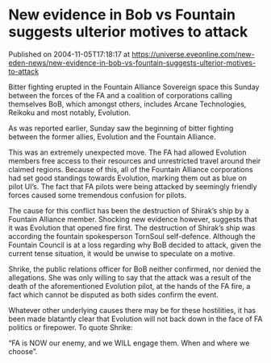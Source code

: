 # New evidence in Bob vs Fountain suggests ulterior motives to attack
Published on 2004-11-05T17:18:17 at https://universe.eveonline.com/new-eden-news/new-evidence-in-bob-vs-fountain-suggests-ulterior-motives-to-attack

Bitter fighting erupted in the Fountain Alliance Sovereign space this Sunday between the forces of the FA and a coalition of corporations calling themselves BoB, which amongst others, includes Arcane Technologies, Reikoku and most notably, Evolution.   
  
As was reported earlier, Sunday saw the beginning of bitter fighting between the former allies, Evolution and the Fountain Alliance.   
  
This was an extremely unexpected move. The FA had allowed Evolution members free access to their resources and unrestricted travel around their claimed regions. Because of this, all of the Fountain Alliance corporations had set good standings towards Evolution, marking them out as blue on pilot UI’s. The fact that FA pilots were being attacked by seemingly friendly forces caused some tremendous confusion for pilots.   
  
The cause for this conflict has been the destruction of Shirak’s ship by a Fountain Alliance member. Shocking new evidence however, suggests that it was Evolution that opened fire first. The destruction of Shirak’s ship was according the fountain spokesperson TornSoul self-defence. Although the Fountain Council is at a loss regarding why BoB decided to attack, given the current tense situation, it would be unwise to speculate on a motive.   
  
Shrike, the public relations officer for BoB neither confirmed, nor denied the allegations. She was only willing to say that the attack was a result of the death of the aforementioned Evolution pilot, at the hands of the FA fire, a fact which cannot be disputed as both sides confirm the event.   
  
Whatever other underlying causes there may be for these hostilities, it has been made blatantly clear that Evolution will not back down in the face of FA politics or firepower. To quote Shrike:   
  
“FA is NOW our enemy, and we WILL engage them. When and where we choose”.
